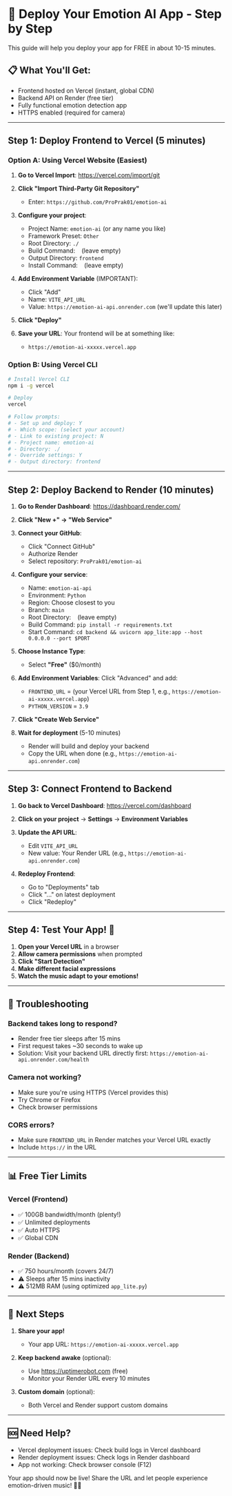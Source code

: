 # 🚀 Deploy Your Emotion AI App - Step by Step

This guide will help you deploy your app for FREE in about 10-15 minutes.

## 📋 What You'll Get:
- Frontend hosted on Vercel (instant, global CDN)
- Backend API on Render (free tier)
- Fully functional emotion detection app
- HTTPS enabled (required for camera)

---

## Step 1: Deploy Frontend to Vercel (5 minutes)

### Option A: Using Vercel Website (Easiest)

1. **Go to Vercel Import**: https://vercel.com/import/git

2. **Click "Import Third-Party Git Repository"**
   - Enter: `https://github.com/ProPrak01/emotion-ai`

3. **Configure your project**:
   - Project Name: `emotion-ai` (or any name you like)
   - Framework Preset: `Other`
   - Root Directory: `./`
   - Build Command: ` ` (leave empty)
   - Output Directory: `frontend`
   - Install Command: ` ` (leave empty)

4. **Add Environment Variable** (IMPORTANT):
   - Click "Add"
   - Name: `VITE_API_URL`
   - Value: `https://emotion-ai-api.onrender.com` (we'll update this later)

5. **Click "Deploy"**

6. **Save your URL**: Your frontend will be at something like:
   - `https://emotion-ai-xxxxx.vercel.app`

### Option B: Using Vercel CLI

```bash
# Install Vercel CLI
npm i -g vercel

# Deploy
vercel

# Follow prompts:
# - Set up and deploy: Y
# - Which scope: (select your account)
# - Link to existing project: N
# - Project name: emotion-ai
# - Directory: ./
# - Override settings: Y
# - Output directory: frontend
```

---

## Step 2: Deploy Backend to Render (10 minutes)

1. **Go to Render Dashboard**: https://dashboard.render.com/

2. **Click "New +" → "Web Service"**

3. **Connect your GitHub**:
   - Click "Connect GitHub"
   - Authorize Render
   - Select repository: `ProPrak01/emotion-ai`

4. **Configure your service**:
   - Name: `emotion-ai-api`
   - Environment: `Python`
   - Region: Choose closest to you
   - Branch: `main`
   - Root Directory: ` ` (leave empty)
   - Build Command: `pip install -r requirements.txt`
   - Start Command: `cd backend && uvicorn app_lite:app --host 0.0.0.0 --port $PORT`

5. **Choose Instance Type**: 
   - Select **"Free"** ($0/month)

6. **Add Environment Variables**:
   Click "Advanced" and add:
   - `FRONTEND_URL` = (your Vercel URL from Step 1, e.g., `https://emotion-ai-xxxxx.vercel.app`)
   - `PYTHON_VERSION` = `3.9`

7. **Click "Create Web Service"**

8. **Wait for deployment** (5-10 minutes)
   - Render will build and deploy your backend
   - Copy the URL when done (e.g., `https://emotion-ai-api.onrender.com`)

---

## Step 3: Connect Frontend to Backend

1. **Go back to Vercel Dashboard**: https://vercel.com/dashboard

2. **Click on your project** → **Settings** → **Environment Variables**

3. **Update the API URL**:
   - Edit `VITE_API_URL`
   - New value: Your Render URL (e.g., `https://emotion-ai-api.onrender.com`)

4. **Redeploy Frontend**:
   - Go to "Deployments" tab
   - Click "..." on latest deployment
   - Click "Redeploy"

---

## Step 4: Test Your App! 🎉

1. **Open your Vercel URL** in a browser
2. **Allow camera permissions** when prompted
3. **Click "Start Detection"**
4. **Make different facial expressions**
5. **Watch the music adapt to your emotions!**

---

## 🔧 Troubleshooting

### Backend takes long to respond?
- Render free tier sleeps after 15 mins
- First request takes ~30 seconds to wake up
- Solution: Visit your backend URL directly first: `https://emotion-ai-api.onrender.com/health`

### Camera not working?
- Make sure you're using HTTPS (Vercel provides this)
- Try Chrome or Firefox
- Check browser permissions

### CORS errors?
- Make sure `FRONTEND_URL` in Render matches your Vercel URL exactly
- Include `https://` in the URL

---

## 📊 Free Tier Limits

### Vercel (Frontend)
- ✅ 100GB bandwidth/month (plenty!)
- ✅ Unlimited deployments
- ✅ Auto HTTPS
- ✅ Global CDN

### Render (Backend)
- ✅ 750 hours/month (covers 24/7)
- ⚠️ Sleeps after 15 mins inactivity
- ⚠️ 512MB RAM (using optimized `app_lite.py`)

---

## 🎯 Next Steps

1. **Share your app!** 
   - Your app URL: `https://emotion-ai-xxxxx.vercel.app`

2. **Keep backend awake** (optional):
   - Use https://uptimerobot.com (free)
   - Monitor your Render URL every 10 minutes

3. **Custom domain** (optional):
   - Both Vercel and Render support custom domains

---

## 🆘 Need Help?

- Vercel deployment issues: Check build logs in Vercel dashboard
- Render deployment issues: Check logs in Render dashboard
- App not working: Check browser console (F12)

Your app should now be live! Share the URL and let people experience emotion-driven music! 🎵😊